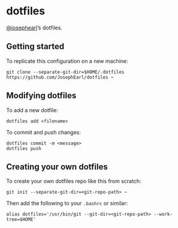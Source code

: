 # dotfiles

[@josephearl](https://twitter.com/josephearl)’s dotfiles.

## Getting started

To replicate this configuration on a new machine:

    git clone --separate-git-dir=$HOME/.dotfiles https://github.com/JosephEarl/dotfiles ~

## Modifying dotfiles

To add a new dotfile:

    dotfiles add <filename>

To commit and push changes:

    dotfiles commit -m <message>
    dotfiles push

## Creating your own dotfiles

To create your own dotfiles repo like this from scratch:

    git init --separate-git-dir=<git-repo-path> ~

Then add the following to your `.bashrc` or similar:

    alias dotfiles='/usr/bin/git --git-dir=<git-repo-path> --work-tree=$HOME'
